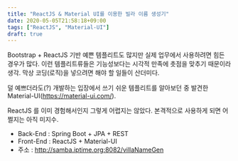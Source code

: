 ```yaml
---
title: "ReactJS & Material UI를 이용한 빌라 이름 생성기"
date: 2020-05-05T21:58:18+09:00
tags: ["ReactJS", "Material-UI"]
draft: true
---
```


Bootstrap + ReactJS 기반 예쁜 템플리트도 많지만 실제 업무에서 사용하려면 힘든 경우가 많다. 이런 템플리트류들은 기능성보다는 시각적 만족에 촛점을 맞추기 때문이라 생각. 막상 코딩(로직)을 넣으려면 해야 할 일들이 산더미다.

덜 예쁘더라도(?) 개발하는 입장에서 쓰기 쉬운 템플리트를 알아보던 중 발견한 Material-UI(https://material-ui.com/).

ReactJS 를 이미 경험해서인지 그렇게 어렵지는 않았다. 본격적으로 사용하게 되면 어쩔지는 아직 미지수.

* Back-End : Spring Boot + JPA + REST
* Front-End : ReactJS + Material-UI
* 주소 : http://samba.iptime.org:8082/villaNameGen
